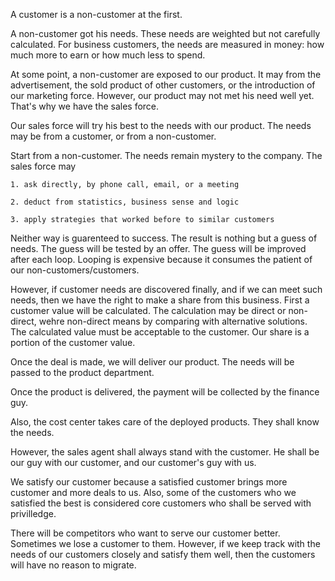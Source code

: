 A customer is a non-customer at the first. 

A non-customer got his needs. These needs are weighted but not carefully calculated. For business customers, the needs are
measured in money: how much more to earn or how much less to spend.

At some point, a non-customer are exposed to our product. It may from the advertisement, the sold product of other customers, 
or the introduction of our marketing force. However, our product may not met his need well yet. That's why we have the sales force.

Our sales force will try his best to the needs with our product. The needs may be from a customer, or from a non-customer. 

Start from a non-customer. The needs remain mystery to the company. The sales force may 

	1. ask directly, by phone call, email, or a meeting
	
	2. deduct from statistics, business sense and logic
	
	3. apply strategies that worked before to similar customers
	
Neither way is guarenteed to success. The result is nothing but a guess of needs. The guess will be tested by an offer. The
guess will be improved after each loop. Looping is expensive because it consumes the patient of our non-customers/customers.

However, if customer needs are discovered finally, and if we can meet such needs, then we have the right to make a share from 
this business. First a customer value will be calculated. The calculation may be direct or non-direct, wehre non-direct means by comparing 
with alternative solutions. The calculated value must be acceptable to the customer. Our share is a portion of the customer value. 

Once the deal is made, we will deliver our product. The needs will be passed to the product department. 

Once the product is delivered, the payment will be collected by the finance guy. 

Also, the cost center takes care of the deployed products. They shall know the needs.

However, the sales agent shall always stand with the customer. He shall be our guy with our customer, and our customer's guy with us. 

We satisfy our customer because a satisfied customer brings more customer and more deals to us. Also, some of the customers who we satisfied
the best is considered core customers who shall be served with privilledge.

There will be competitors who want to serve our customer better. Sometimes we lose a customer to them. However, if we keep track with 
the needs of our customers closely and satisfy them well, then the customers will have no reason to migrate.

 
